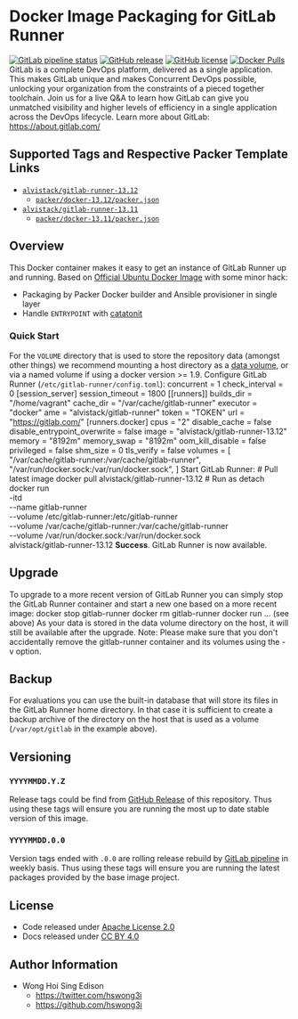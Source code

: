 # Docker Image Packaging for GitLab Runner

[![GitLab pipeline status](https://img.shields.io/gitlab/pipeline/alvistack/docker-gitlab-runner/master)](https://gitlab.com/alvistack/docker-gitlab-runner/-/pipelines)
[![GitHub release](https://img.shields.io/github/release/alvistack/docker-gitlab-runner.svg)](https://github.com/alvistack/docker-gitlab-runner/releases)
[![GitHub license](https://img.shields.io/github/license/alvistack/docker-gitlab-runner.svg)](https://github.com/alvistack/docker-gitlab-runner/blob/master/LICENSE)
[![Docker Pulls](https://img.shields.io/docker/pulls/alvistack/gitlab-runner-13.12.svg)](https://hub.docker.com/r/alvistack/gitlab-runner-13.12)
GitLab is a complete DevOps platform, delivered as a single application. This makes GitLab unique and makes Concurrent DevOps possible, unlocking your organization from the constraints of a pieced together toolchain. Join us for a live Q\&A to learn how GitLab can give you unmatched visibility and higher levels of efficiency in a single application across the DevOps lifecycle.
Learn more about GitLab: <https://about.gitlab.com/>

## Supported Tags and Respective Packer Template Links

  - [`alvistack/gitlab-runner-13.12`](https://hub.docker.com/r/alvistack/gitlab-runner-13.12)
      - [`packer/docker-13.12/packer.json`](https://github.com/alvistack/docker-gitlab-runner/blob/master/packer/docker-13.12/packer.json)
  - [`alvistack/gitlab-runner-13.11`](https://hub.docker.com/r/alvistack/gitlab-runner-13.11)
      - [`packer/docker-13.11/packer.json`](https://github.com/alvistack/docker-gitlab-runner/blob/master/packer/docker-13.11/packer.json)

## Overview

This Docker container makes it easy to get an instance of GitLab Runner up and running.
Based on [Official Ubuntu Docker Image](https://hub.docker.com/_/ubuntu/) with some minor hack:

  - Packaging by Packer Docker builder and Ansible provisioner in single layer
  - Handle `ENTRYPOINT` with [catatonit](https://github.com/openSUSE/catatonit)

### Quick Start

For the `VOLUME` directory that is used to store the repository data (amongst other things) we recommend mounting a host directory as a [data volume](https://docs.docker.com/engine/tutorials/dockervolumes/#/data-volumes), or via a named volume if using a docker version \>= 1.9.
Configure GitLab Runner (`/etc/gitlab-runner/config.toml`):
concurrent = 1
check\_interval = 0
\[session\_server\]
session\_timeout = 1800
\[\[runners\]\]
builds\_dir = "/home/vagrant"
cache\_dir = "/var/cache/gitlab-runner"
executor = "docker"
ame = "alvistack/gitlab-runner"
token = "TOKEN"
url = "<https://gitlab.com/>"
\[runners.docker\]
cpus = "2"
disable\_cache = false
disable\_entrypoint\_overwrite = false
image = "alvistack/gitlab-runner-13.12"
memory = "8192m"
memory\_swap = "8192m"
oom\_kill\_disable = false
privileged = false
shm\_size = 0
tls\_verify = false
volumes = \[
"/var/cache/gitlab-runner:/var/cache/gitlab-runner",
"/var/run/docker.sock:/var/run/docker.sock",
\]
Start GitLab Runner:
\# Pull latest image
docker pull alvistack/gitlab-runner-13.12
\# Run as detach
docker run   
\-itd   
\--name gitlab-runner   
\--volume /etc/gitlab-runner:/etc/gitlab-runner   
\--volume /var/cache/gitlab-runner:/var/cache/gitlab-runner   
\--volume /var/run/docker.sock:/var/run/docker.sock   
alvistack/gitlab-runner-13.12
**Success**. GitLab Runner is now available.

## Upgrade

To upgrade to a more recent version of GitLab Runner you can simply stop the GitLab Runner
container and start a new one based on a more recent image:
docker stop gitlab-runner
docker rm gitlab-runner
docker run ... (see above)
As your data is stored in the data volume directory on the host, it will still
be available after the upgrade.
Note: Please make sure that you don't accidentally remove the gitlab-runner container and its volumes using the -v option.

## Backup

For evaluations you can use the built-in database that will store its files in the GitLab Runner home directory. In that case it is sufficient to create a backup archive of the directory on the host that is used as a volume (`/var/opt/gitlab` in the example above).

## Versioning

### `YYYYMMDD.Y.Z`

Release tags could be find from [GitHub Release](https://github.com/alvistack/docker-gitlab-runner/releases) of this repository. Thus using these tags will ensure you are running the most up to date stable version of this image.

### `YYYYMMDD.0.0`

Version tags ended with `.0.0` are rolling release rebuild by [GitLab pipeline](https://gitlab.com/alvistack/docker-gitlab-runner/-/pipelines) in weekly basis. Thus using these tags will ensure you are running the latest packages provided by the base image project.

## License

  - Code released under [Apache License 2.0](LICENSE)
  - Docs released under [CC BY 4.0](http://creativecommons.org/licenses/by/4.0/)

## Author Information

  - Wong Hoi Sing Edison
      - <https://twitter.com/hswong3i>
      - <https://github.com/hswong3i>
